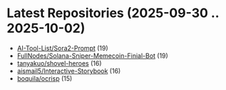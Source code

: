 # Latest Repositories (2025-09-30 .. 2025-10-02)

- [AI-Tool-List/Sora2-Prompt](https://github.com/AI-Tool-List/Sora2-Prompt) (19)
- [FullNodes/Solana-Sniper-Memecoin-Finial-Bot](https://github.com/FullNodes/Solana-Sniper-Memecoin-Finial-Bot) (19)
- [tanyakuo/shovel-heroes](https://github.com/tanyakuo/shovel-heroes) (16)
- [aismail5/Interactive-Storybook](https://github.com/aismail5/Interactive-Storybook) (16)
- [boquila/ocrisp](https://github.com/boquila/ocrisp) (15)
